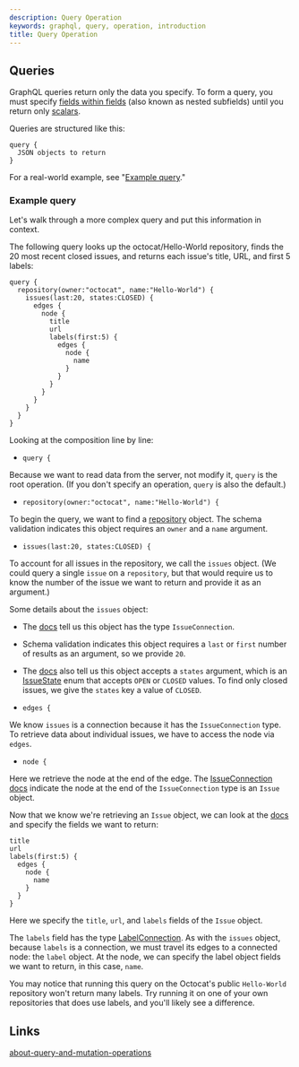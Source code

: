 ```yaml
---
description: Query Operation
keywords: graphql, query, operation, introduction
title: Query Operation
---
```


## Queries
GraphQL queries return only the data you specify. To form a query, you must specify [fields within fields](https://developer.github.com/v4/guides/intro-to-graphql#field) (also known as nested subfields) until you return only [scalars](https://developer.github.com/v4/reference/scalar/).

Queries are structured like this:

```
query {
  JSON objects to return
}
```

For a real-world example, see "[Example query](https://developer.github.com/v4/guides/forming-calls/#example-query)."

### Example query

Let's walk through a more complex query and put this information in context.

The following query looks up the octocat/Hello-World repository, finds the 20 most recent closed issues, and returns each issue's title, URL, and first 5 labels:

```
query {
  repository(owner:"octocat", name:"Hello-World") {
    issues(last:20, states:CLOSED) {
      edges {
        node {
          title
          url
          labels(first:5) {
            edges {
              node {
                name
              }
            }
          }
        }
      }
    }
  }
}
```

Looking at the composition line by line:

* `query {`

Because we want to read data from the server, not modify it, `query` is the root operation. (If you don't specify an operation, `query` is also the default.)

* `repository(owner:"octocat", name:"Hello-World") {`

To begin the query, we want to find a [repository](https://developer.github.com/v4/reference/object/repository/) object. The schema validation indicates this object requires an `owner` and a `name` argument.

* `issues(last:20, states:CLOSED) {`

To account for all issues in the repository, we call the `issues` object. (We could query a single `issue` on a `repository`, but that would require us to know the number of the issue we want to return and provide it as an argument.)

Some details about the `issues` object:

  * The [docs](https://developer.github.com/v4/reference/object/repository/) tell us this object has the type `IssueConnection`.
  
  * Schema validation indicates this object requires a `last` or `first` number of results as an argument, so we provide `20`.

  * The [docs](https://developer.github.com/v4/reference/object/repository/) also tell us this object accepts a `states` argument, which is an [IssueState](https://developer.github.com/v4/reference/enum/issuestate/) enum that accepts `OPEN` or `CLOSED` values. To find only closed issues, we give the `states` key a value of `CLOSED`.

* `edges {`

We know `issues` is a connection because it has the `IssueConnection` type. To retrieve data about individual issues, we have to access the node via `edges`.

* `node {`

Here we retrieve the node at the end of the edge. The [IssueConnection docs](https://developer.github.com/v4/reference/object/issueconnection) indicate the node at the end of the `IssueConnection` type is an `Issue` object.

Now that we know we're retrieving an `Issue` object, we can look at the [docs](https://developer.github.com/v4/reference/object/issue) and specify the fields we want to return:

```
title
url
labels(first:5) {
  edges {
    node {
      name
    }
  }
}
```

Here we specify the `title`, `url`, and `labels` fields of the `Issue` object.

The `labels` field has the type [LabelConnection](https://developer.github.com/v4/reference/object/labelconnection/). As with the `issues` object, because `labels` is a connection, we must travel its edges to a connected node: the `label` object. At the node, we can specify the label object fields we want to return, in this case, `name`.

You may notice that running this query on the Octocat's public `Hello-World` repository won't return many labels. Try running it on one of your own repositories that does use labels, and you'll likely see a difference.


## Links

[about-query-and-mutation-operations](https://developer.github.com/v4/guides/forming-calls/#about-query-and-mutation-operations)
